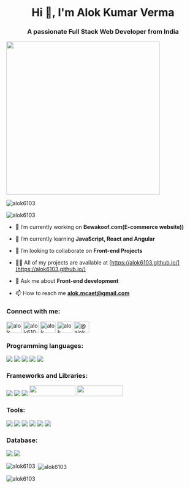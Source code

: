 
<h1 align="center">Hi 👋, I'm Alok Kumar Verma</h1>
<h3 align="center">A passionate Full Stack Web Developer from India</h3>
<img align="right alt="Coding" width="400"  src="https://i.pinimg.com/originals/85/04/77/850477fed08bfe98598082bcd309ce70.gif" />

<p align="left"> <img src="https://komarev.com/ghpvc/?username=alok6103&label=Profile%20views&color=0e75b6&style=flat" alt="alok6103" /> </p>

<p align="left"> <img src="https://github-profile-trophy.vercel.app/?username=alok6103&theme=onestar" alt="alok6103" /></a> </p>

- 🔭 I’m currently working on **Bewakoof.com(E-commerce website))**

- 🌱 I’m currently learning **JavaScript, React and Angular**

- 👯 I’m looking to collaborate on **Front-end Projects**

- 👨‍💻 All of my projects are available at [https://alok6103.github.io/](https://alok6103.github.io/)

- 💬 Ask me about **Front-end development**

- 📫 How to reach me **alok.mcaet@gmail.com**

<h3 align="left">Connect with me:</h3>
<p align="left">
<a href="https://www.linkedin.com/in/alok-kumar-verma-2b4b43158/" target="blank"><img align="center" src="http://pngimg.com/uploads/linkedIn/linkedIn_PNG8.png" alt="alok kumar verma" height="30" width="40" /></a>
<a href="https://codesandbox.io/u/ALOK6103" target="blank"><img align="center" src="https://tse4.mm.bing.net/th?id=OIP.c-7me3f5rDfyn09FEOfxJgHaD4&pid=Api&P=0" alt="alok6103" height="30" width="40" /></a>
<a href="https://www.facebook.com/alok.verma.96/" target="blank"><img align="center" src="https://tse1.mm.bing.net/th?id=OIP.Ua5AXhtGRgPuisZVmetclQHaFL&pid=Api&rs=1&c=1&qlt=95&w=150&h=105" alt="alok verma" height="30" width="40" /></a>
<a href="https://www.hackerrank.com/alok_mcaet" target="blank"><img align="center" src="https://tse3.mm.bing.net/th?id=OIP.oDIYEmgWFB5ss3_x8fRc8AHaHa&pid=Api&P=0" alt="alok kumar verma" height="30" width="40" /></a>
<a href="https://www.hackerrank.com/alok_mcaet" target="blank"><img align="center" src="https://tse3.mm.bing.net/th?id=OIP.oDIYEmgWFB5ss3_x8fRc8AHaHa&pid=Api&P=0" alt="@alok_mcaet" height="30" width="40" /></a>
</p>

<h3 align="left">Programming languages:</h3>
<p>
  <img src="https://img.shields.io/badge/HTML5-E34F26?style=for-the-badge&logo=html5&logoColor=white" />
  <img src="https://img.shields.io/badge/CSS3-1572B6?style=for-the-badge&logo=css3&logoColor=white" />
  <img src="https://img.shields.io/badge/JavaScript-323330?style=for-the-badge&logo=javascript&logoColor=F7DF1E" />
  <img src="https://img.shields.io/badge/TypeScript-007ACC?style=for-the-badge&logo=typescript&logoColor=white" />
  <img src="https://img.shields.io/badge/json-5E5C5C?style=for-the-badge&logo=json&logoColor=white" />
</p>

<h3 align="left">Frameworks and Libraries:</h3>
<p>
  <img src="https://img.shields.io/badge/Node.js-339933?style=for-the-badge&logo=nodedotjs&logoColor=white" />
  <img src="https://img.shields.io/badge/React-20232A?style=for-the-badge&logo=react&logoColor=61DAFB" />
  <img src="https://img.shields.io/badge/next.js-000000?style=for-the-badge&logo=nextdotjs&logoColor=white" />
   <img width="120" height="28"  src="https://tse2.mm.bing.net/th?id=OIP.csWCtvv-ln1Y-EjFgOmregHaCe&pid=Api&P=0" /> 
  <img width="120" height="28"  src="https://css-tricks.com/wp-content/uploads/2019/10/redux-logo.png" />
</p>

<h3 align="left">Tools:</h3>
<p>
  <img src="https://img.shields.io/badge/Xcode-007ACC?style=flat-square&logo=Xcode&logoColor=white" />
  <img src="https://img.shields.io/badge/Visual_Studio_Code-0078D4?style=for-the-badge&logo=visual%20studio%20code&logoColor=white" />
  <img src="https://img.shields.io/badge/Visual_Studio-5C2D91?style=for-the-badge&logo=visual%20studio&logoColor=white" />
  <img src="https://img.shields.io/badge/Atom-66595C?style=for-the-badge&logo=Atom&logoColor=white" />
  <img src="https://img.shields.io/badge/Eclipse-2C2255?style=for-the-badge&logo=eclipse&logoColor=white" />
  <img src="https://img.shields.io/badge/sublime_text-%23575757.svg?&style=for-the-badge&logo=sublime-text&logoColor=important" />
</p>

<h3 align="left">Database:</h3>
<p>
  <img src="https://img.shields.io/badge/MySQL-00000F?style=for-the-badge&logo=mysql&logoColor=white" />
  <img src="https://img.shields.io/badge/MongoDB-4EA94B?style=for-the-badge&logo=mongodb&logoColor=white" />
</p>


<p><img align="left" src="https://github-readme-stats.vercel.app/api/top-langs?username=alok6103&show_icons=true&locale=en&layout=compact" alt="alok6103" /></p>

<p>&nbsp;<img align="center" src="https://github-readme-stats.vercel.app/api?username=alok6103&show_icons=true&locale" alt="alok6103" /></p>

<p><img align="center" src="https://github-readme-streak-stats.herokuapp.com/?user=alok6103" alt="alok6103" /></p>
